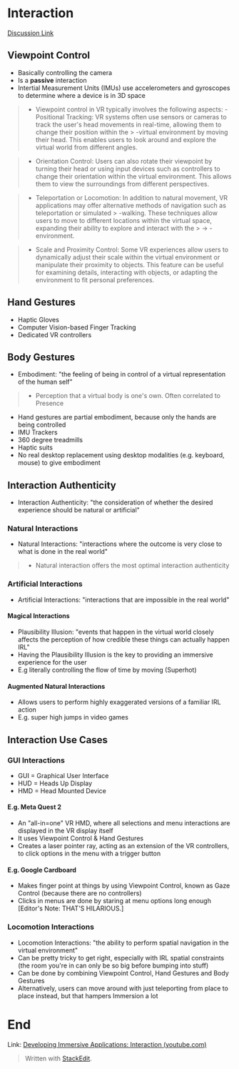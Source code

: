 # Interaction
[Discussion Link](https://github.com/orgs/sit-dia/discussions/14)

## Viewpoint Control
- Basically controlling the camera
- Is a **passive** interaction
- Intertial Measurement Units (IMUs) use accelerometers and gyroscopes to determine where a device is in 3D space
> - Viewpoint control in VR typically involves the following aspects:
> -Positional Tracking: VR systems often use sensors or cameras to track the user's head movements in real-time, allowing them to change their position within the > -virtual environment by moving their head. This enables users to look around and explore the virtual world from different angles.

> - Orientation Control: Users can also rotate their viewpoint by turning their head or using input devices such as controllers to change their orientation within the virtual environment. This allows them to view the surroundings from different perspectives.

> - Teleportation or Locomotion: In addition to natural movement, VR applications may offer alternative methods of navigation such as teleportation or simulated > -walking. These techniques allow users to move to different locations within the virtual space, expanding their ability to explore and interact with the > -> -environment.

> - Scale and Proximity Control: Some VR experiences allow users to dynamically adjust their scale within the virtual environment or manipulate their proximity to objects. This feature can be useful for examining details, interacting with objects, or adapting the environment to fit personal preferences.

## Hand Gestures
- Haptic Gloves
- Computer Vision-based Finger Tracking
- Dedicated VR controllers

## Body Gestures
- Embodiment: "the feeling of being in control of a virtual representation of the human self"
> - Perception that a virtual body is one's own. Often correlated to Presence
- Hand gestures are partial embodiment, because only the hands are being controlled
- IMU Trackers
- 360 degree treadmills
- Haptic suits
- No real desktop replacement using desktop modalities (e.g. keyboard, mouse) to give embodiment

## Interaction Authenticity
- Interaction Authenticity: "the consideration of whether the desired experience should be natural or artificial"

### Natural Interactions
- Natural Interactions: "interactions where the outcome is very close to what is done in the real world"
> - Natural interaction offers the most optimal interaction authenticity

### Artificial Interactions
- Artificial Interactions: "interactions that are impossible in the real world"

#### Magical Interactions
- Plausibility Illusion: "events that happen in the virtual world closely affects the perception of how credible these things can actually happen IRL"
- Having the Plausibility Illusion is the key to providing an immersive experience for the user
- E.g literally controlling the flow of time by moving (Superhot)

#### Augmented Natural Interactions
- Allows users to perform highly exaggerated versions of a familiar IRL action
- E.g. super high jumps in video games

## Interaction Use Cases

### GUI Interactions
- GUI = Graphical User Interface
- HUD = Heads Up Display
- HMD = Head Mounted Device

#### E.g. Meta Quest 2
-  An "all-in=one" VR HMD, where all selections and menu interactions are displayed in the VR display itself
- It uses Viewpoint Control & Hand Gestures 
- Creates a laser pointer ray, acting as an extension of the VR controllers, to click options in the menu with a trigger button

#### E.g. Google Cardboard
- Makes finger point at things by using Viewpoint Control, known as Gaze Control (because there are no controllers)
- Clicks in menus are done by staring at menu options long enough [Editor's Note: THAT'S HILARIOUS.]

### Locomotion Interactions
- Locomotion Interactions: "the ability to perform spatial navigation in the virtual environment"
- Can be pretty tricky to get right, especially with IRL spatial constraints (the room you're in can only be so big before bumping into stuff)
- Can be done by combining Viewpoint Control, Hand Gestures and Body Gestures
- Alternatively, users can move around with just teleporting from place to place instead, but that hampers Immersion a lot

# End  

Link: [Developing Immersive Applications: Interaction (youtube.com)](https://www.youtube.com/watch?v=dKRWH7O81yk)
> Written with [StackEdit](https://stackedit.io/).
